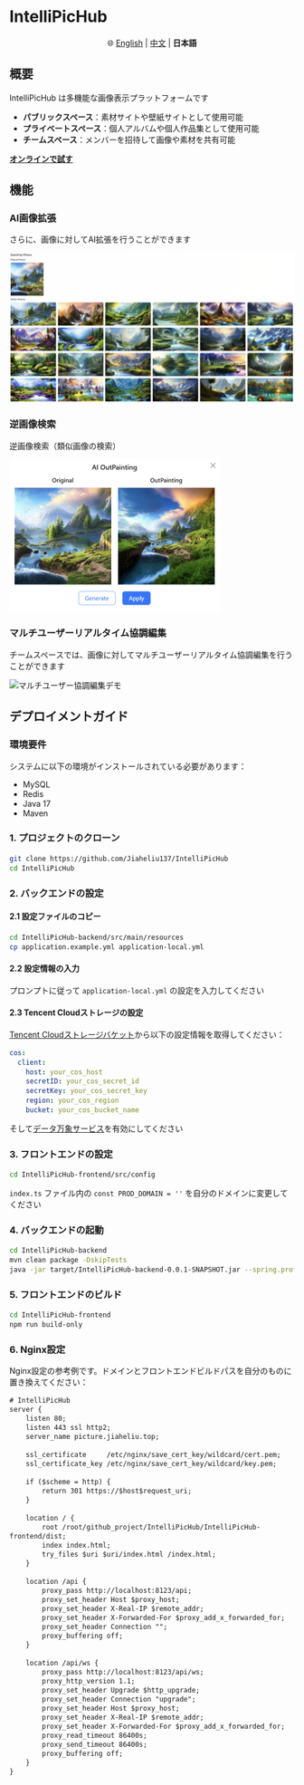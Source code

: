 # IntelliPicHub

<div align="center">

🌐 [English](README.md) | [中文](README_zh.md) | **日本語**

</div>

## 概要

IntelliPicHub は多機能な画像表示プラットフォームです

- **パブリックスペース**：素材サイトや壁紙サイトとして使用可能
- **プライベートスペース**：個人アルバムや個人作品集として使用可能
- **チームスペース**：メンバーを招待して画像や素材を共有可能

**[オンラインで試す](https://picture.jiaheliu.top/)**

## 機能

### AI画像拡張
さらに、画像に対してAI拡張を行うことができます

<img src="./README.assets/image-20250527070253144.png" alt="AI画像拡張機能" style="zoom:50%;" />

### 逆画像検索
逆画像検索（類似画像の検索）

<img src="./README.assets/image-20250527072120361.png" alt="逆画像検索" style="zoom:50%;" />

### マルチユーザーリアルタイム協調編集
チームスペースでは、画像に対してマルチユーザーリアルタイム協調編集を行うことができます

![マルチユーザー協調編集デモ](./README.assets/demo.gif)

## デプロイメントガイド

### 環境要件

システムに以下の環境がインストールされている必要があります：
- MySQL
- Redis
- Java 17
- Maven

### 1. プロジェクトのクローン

```bash
git clone https://github.com/Jiaheliu137/IntelliPicHub
cd IntelliPicHub
```

### 2. バックエンドの設定

#### 2.1 設定ファイルのコピー

```bash
cd IntelliPicHub-backend/src/main/resources
cp application.example.yml application-local.yml
```

#### 2.2 設定情報の入力

プロンプトに従って `application-local.yml` の設定を入力してください

#### 2.3 Tencent Cloudストレージの設定

[Tencent Cloudストレージバケット](https://console.cloud.tencent.com/cos/bucket)から以下の設定情報を取得してください：

```yaml
cos:
  client:
    host: your_cos_host
    secretID: your_cos_secret_id
    secretKey: your_cos_secret_key
    region: your_cos_region
    bucket: your_cos_bucket_name
```

そして[データ万象サービス](https://console.cloud.tencent.com/ci)を有効にしてください

### 3. フロントエンドの設定

```bash
cd IntelliPicHub-frontend/src/config
```

`index.ts` ファイル内の `const PROD_DOMAIN = ''` を自分のドメインに変更してください

### 4. バックエンドの起動

```bash
cd IntelliPicHub-backend
mvn clean package -DskipTests
java -jar target/IntelliPicHub-backend-0.0.1-SNAPSHOT.jar --spring.profiles.active=local
```

### 5. フロントエンドのビルド

```bash
cd IntelliPicHub-frontend
npm run build-only
```

### 6. Nginx設定

Nginx設定の参考例です。ドメインとフロントエンドビルドパスを自分のものに置き換えてください：

```nginx
# IntelliPicHub
server {
    listen 80;
    listen 443 ssl http2;
    server_name picture.jiaheliu.top;

    ssl_certificate     /etc/nginx/save_cert_key/wildcard/cert.pem;
    ssl_certificate_key /etc/nginx/save_cert_key/wildcard/key.pem;

    if ($scheme = http) {
        return 301 https://$host$request_uri;
    }

    location / {
        root /root/github_project/IntelliPicHub/IntelliPicHub-frontend/dist;
        index index.html;
        try_files $uri $uri/index.html /index.html;
    }

    location /api {
        proxy_pass http://localhost:8123/api;
        proxy_set_header Host $proxy_host;
        proxy_set_header X-Real-IP $remote_addr;
        proxy_set_header X-Forwarded-For $proxy_add_x_forwarded_for;
        proxy_set_header Connection "";
        proxy_buffering off;
    }
    
    location /api/ws {
        proxy_pass http://localhost:8123/api/ws;
        proxy_http_version 1.1;
        proxy_set_header Upgrade $http_upgrade;
        proxy_set_header Connection "upgrade";
        proxy_set_header Host $proxy_host;
        proxy_set_header X-Real-IP $remote_addr;
        proxy_set_header X-Forwarded-For $proxy_add_x_forwarded_for;
        proxy_read_timeout 86400s;
        proxy_send_timeout 86400s;
        proxy_buffering off;
    }
} 